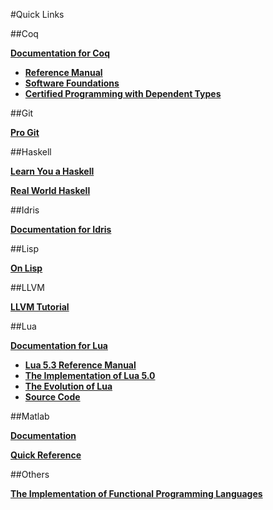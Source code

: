 #Quick Links

##Coq

[**Documentation for Coq**](https://coq.inria.fr/documentation)
  * [**Reference Manual**](https://coq.inria.fr/distrib/current/refman/)
  * [**Software Foundations**](http://www.cis.upenn.edu/~bcpierce/sf/current/index.html)
  * [**Certified Programming with Dependent Types**](http://adam.chlipala.net/cpdt/)

##Git

[**Pro Git**](http://git-scm.com/book/en/v2)

##Haskell

[**Learn You a Haskell**](http://learnyouahaskell.com/chapters)

[**Real World Haskell**](http://book.realworldhaskell.org/)

##Idris

[**Documentation for Idris**](http://www.idris-lang.org/documentation/)

##Lisp

[**On Lisp**](http://dunsmor.com/lisp/onlisp/onlisp.html)

##LLVM

[**LLVM Tutorial**](http://llvm.org/docs/tutorial/index.html)

##Lua

[**Documentation for Lua**](http://www.lua.org/docs.html)
  * [**Lua 5.3 Reference Manual**](http://www.lua.org/manual/5.3/)
  * [**The Implementation of Lua 5.0**](http://www.lua.org/doc/jucs05.pdf)
  * [**The Evolution of Lua**](http://www.lua.org/doc/hopl.pdf)
  * [**Source Code**](http://www.lua.org/source/5.3/)

##Matlab

[**Documentation**](http://www.mathworks.com/help/matlab/index.html)

[**Quick Reference**](http://www.cs.cmu.edu/~tom/10601_fall2012/recitations/matlab_quickref.pdf)

##Others

[**The Implementation of Functional Programming Languages**](http://research.microsoft.com/en-us/um/people/simonpj/papers/slpj-book-1987/)
